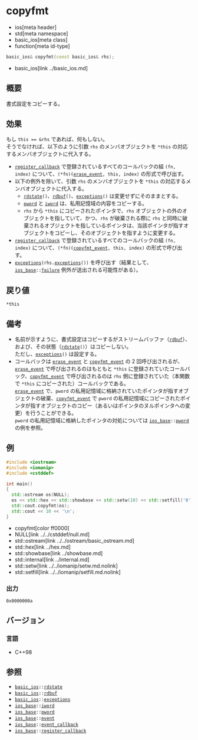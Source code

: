 # copyfmt
* ios[meta header]
* std[meta namespace]
* basic_ios[meta class]
* function[meta id-type]

```cpp
basic_ios& copyfmt(const basic_ios& rhs);
```
* basic_ios[link ../basic_ios.md]

## 概要
書式設定をコピーする。


## 効果
もし `this == &rhs` であれば、何もしない。  
そうでなければ、以下のように引数 `rhs` のメンバオブジェクトを `*this` の対応するメンバオブジェクトに代入する。

- [`register_callback`](../ios_base/register_callback.md) で登録されているすべてのコールバックの組 `(fn, index)` について、`(*fn)(`[`erase_event`](../ios_base/type-event.md)`, this, index)` の形式で呼び出す。
- 以下の例外を除いて、引数 `rhs` のメンバオブジェクトを `*this` の対応するメンバオブジェクトに代入する。
    - [`rdstate`](rdstate.md)`()`、[`rdbuf`](rdbuf.md)`()`、[`exceptions`](exceptions.md)`()` は変更せずにそのままとする。
    - [`pword`](../ios_base/pword.md) と [`iword`](../ios_base/iword.md) は、私用記憶域の内容をコピーする。
    - `rhs` から `*this` にコピーされたポインタで、`rhs` オブジェクトの外のオブジェクトを指していて、かつ、`rhs` が破棄される際に `rhs` と同時に破棄されるオブジェクトを指しているポインタは、当該ポインタが指すオブジェクトをコピーし、そのオブジェクトを指すように変更する。
- [`register_callback`](../ios_base/register_callback.md) で登録されているすべてのコールバックの組 `(fn, index)` について、`(*fn)(`[`copyfmt_event`](../ios_base/type-event.md)`, this, index)` の形式で呼び出す。
- [`exceptions`](exceptions.md)`(rhs.`[`exceptions`](exceptions.md)`())` を呼び出す（結果として、[`ios_base`](../ios_base.md)`::`[`failure`](../ios_base/failure.md) 例外が送出される可能性がある）。


## 戻り値
`*this`


## 備考
- 名前が示すように、書式設定はコピーするがストリームバッファ（[`rdbuf`](rdbuf.md)）、および、その状態（[`rdstate`](rdstate.md)`()`）はコピーしない。  
    ただし、[`exceptions`](exceptions.md)`()` は設定する。
- コールバックは [`erase_event`](../ios_base/type-event.md) と [`copyfmt_event`](../ios_base/type-event.md) の 2 回呼び出されるが、[`erase_event`](../ios_base/type-event.md) で呼び出されるのはもともと `*this` に登録されていたコールバック、[`copyfmt_event`](../ios_base/type-event.md) で呼び出されるのは `rhs` 側に登録されていた（本関数で `*this` にコピーされた）コールバックである。  
    [`erase_event`](../ios_base/type-event.md) で、`pword` の私用記憶域に格納されていたポインタが指すオブジェクトの破棄、[`copyfmt_event`](../ios_base/type-event.md) で `pword` の私用記憶域にコピーされたポインタが指すオブジェクトのコピー（あるいはポインタのヌルポインタへの変更）を行うことができる。  
    `pword` の私用記憶域に格納したポインタの対処については [`ios_base`](../ios_base.md)`::`[`pword`](../ios_base/pword.md) の例を参照。


## 例
```cpp example
#include <iostream>
#include <iomanip>
#include <cstddef>

int main()
{
  std::ostream os(NULL);
  os << std::hex << std::showbase << std::setw(10) << std::setfill('0') << std::internal;
  std::cout.copyfmt(os);
  std::cout << 10 << '\n';
}
```
* copyfmt[color ff0000]
* NULL[link ../../cstddef/null.md]
* std::ostream[link ../../ostream/basic_ostream.md]
* std::hex[link ../hex.md]
* std::showbase[link ../showbase.md]
* std::internal[link ../internal.md]
* std::setw[link ../../iomanip/setw.md.nolink]
* std::setfill[link ../../iomanip/setfill.md.nolink]

### 出力
```
0x0000000a
```



## バージョン
### 言語
- C++98

## 参照
- [`basic_ios`](../basic_ios.md)`::`[`rdstate`](rdstate.md)
- [`basic_ios`](../basic_ios.md)`::`[`rdbuf`](rdbuf.md)
- [`basic_ios`](../basic_ios.md)`::`[`exceptions`](exceptions.md)
- [`ios_base`](../ios_base.md)`::`[`iword`](../ios_base/iword.md)
- [`ios_base`](../ios_base.md)`::`[`pword`](../ios_base/pword.md)
- [`ios_base`](../ios_base.md)`::`[`event`](../ios_base/type-event.md)
- [`ios_base`](../ios_base.md)`::`[`event_callback`](../ios_base/type-event_callback.md)
- [`ios_base`](../ios_base.md)`::`[`register_callback`](../ios_base/register_callback.md)
